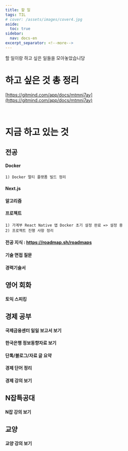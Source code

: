 ```yaml
---
title: 할 일
tags: TIL
# cover: /assets/images/cover4.jpg
aside:
  toc: true
sidebar:
  nav: docs-en
excerpt_separator: <!--more-->
---
```


할 일이랑 하고 싶은 일들을 모아놓았습니당

<!--more-->

# 하고 싶은 것 총 정리
[https://gitmind.com/app/docs/mtmnj7ay](https://gitmind.com/app/docs/mtmnj7ay)

<br>

# 지금 하고 있는 것

전공
----
#### Docker 
```
1) Docker 멀티 플랫폼 빌드 정리
```

#### Next.js 
#### 알고리즘 
#### 프로젝트
```
1) 가계부 React Native 앱 Docker 초기 설정 완료 => 설정 중
2) 프로젝트 진행 사항 정리
```

#### 전공 지식 : https://roadmap.sh/roadmaps
#### 기술 면접 질문
#### 경력기술서

영어 회화
----
#### 토익 스피킹

경제 공부
----
#### 국제금융센터 일일 보고서 보기
#### 한국은행 정보동향자료 보기
#### 단톡/블로그/자료 글 요약
#### 경제 단어 정리
#### 경제 강의 보기

N잡특공대
----
#### N잡 강의 보기

교양
----
#### 교양 강의 보기
